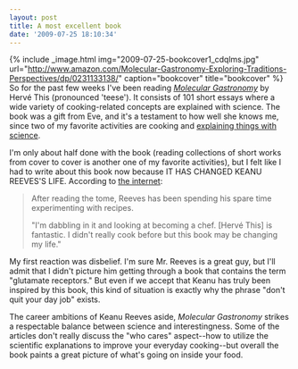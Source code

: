 ```yaml
---
layout: post
title: A most excellent book
date: '2009-07-25 18:10:34'
---
```



{% include _image.html img="2009-07-25-bookcover1_cdqlms.jpg" url="http://www.amazon.com/Molecular-Gastronomy-Exploring-Traditions-Perspectives/dp/0231133138/" caption="bookcover" title="bookcover"  %}
So for the past few weeks I've been reading [*Molecular Gastronomy*](http://www.amazon.com/Molecular-Gastronomy-Exploring-Traditions-Perspectives/dp/0231133138/) by Hervé This (pronounced 'teese'). It consists of 101 short essays where a wide variety of cooking-related concepts are explained with science. The book was a gift from Eve, and it's a testament to how well she knows me, since two of my favorite activities are cooking and [explaining things with science](http://store.xkcd.com/xkcd/#Science).

I'm only about half done with the book (reading collections of short works from cover to cover is another one of my favorite activities), but I felt like I had to write about this book now because IT HAS CHANGED KEANU REEVES'S LIFE. According to [the internet](http://in.news.yahoo.com/139/20090704/906/ten-keanu-reeves-thinking-of-turning-a-t.html):

> After reading the tome, Reeves has been spending his spare time experimenting with recipes.
> 
> "I'm dabbling in it and looking at becoming a chef. [Hervé This] is fantastic. I didn't really cook before but this book may be changing my life."

My first reaction was disbelief. I'm sure Mr. Reeves is a great guy, but I'll admit that I didn't picture him getting through a book that contains the term "glutamate receptors." But even if we accept that Keanu has truly been inspired by this book, this kind of situation is exactly why the phrase "don't quit your day job" exists.

The career ambitions of Keanu Reeves aside, *Molecular Gastronomy* strikes a respectable balance between science and interestingness. Some of the articles don't really discuss the "who cares" aspect--how to utilize the scientific explanations to improve your everyday cooking--but overall the book paints a great picture of what's going on inside your food.


